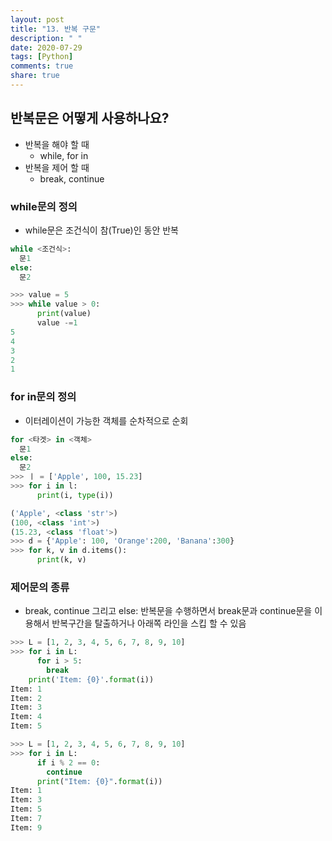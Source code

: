 ```yaml
---
layout: post
title: "13. 반복 구문"
description: " "
date: 2020-07-29
tags: [Python]
comments: true
share: true
---
```



## 반복문은 어떻게 사용하나요?
  - 반복을 해야 할 때
    - while, for in
  - 반복을 제어 할 때
    - break, continue

### while문의 정의
  - while문은 조건식이 참(True)인 동안 반복
  
  ```python
  while <조건식>:
    문1
  else:
    문2

  >>> value = 5
  >>> while value > 0:
        print(value)
        value -=1
  5
  4
  3
  2
  1
  ```

### for in문의 정의
  - 이터레이션이 가능한 객체를 순차적으로 순회
  
  ```python
  for <타겟> in <객체>
    문1
  else:
    문2
  >>> ㅣ = ['Apple', 100, 15.23]
  >>> for i in l:
        print(i, type(i))

  ('Apple', <class 'str'>)
  (100, <class 'int'>)
  (15.23, <class 'float'>)
  >>> d = {'Apple': 100, 'Orange':200, 'Banana':300}
  >>> for k, v in d.items():
        print(k, v)
  ```

### 제어문의 종류
  - break, continue 그리고 else: 반복문을 수행하면서 break문과 continue문을 이용해서 반복구간을 탈출하거나 아래쪽 라인을 스킵 할 수 있음
  
  ```python
  >>> L = [1, 2, 3, 4, 5, 6, 7, 8, 9, 10]
  >>> for i in L:
        for i > 5:
          break
      print('Item: {0}'.format(i))
  Item: 1
  Item: 2
  Item: 3
  Item: 4
  Item: 5
  ```
  
  ```python
  >>> L = [1, 2, 3, 4, 5, 6, 7, 8, 9, 10]
  >>> for i in L:
        if i % 2 == 0:
          continue
        print("Item: {0}".format(i))
  Item: 1
  Item: 3
  Item: 5
  Item: 7
  Item: 9
  ```
  